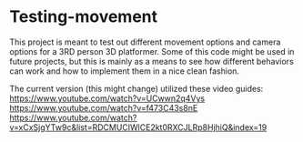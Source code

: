 # Testing-movement
 
This project is meant to test out different movement options and camera options for a 3RD person 3D platformer.
Some of this code might be used in future projects, but this is mainly as a means to see how different behaviors
can work and how to implement them in a nice clean fashion. 

The current version (this might change) utilized these video guides:
https://www.youtube.com/watch?v=UCwwn2q4Vys
https://www.youtube.com/watch?v=f473C43s8nE
https://www.youtube.com/watch?v=xCxSjgYTw9c&list=RDCMUCIWlCE2kt0RXCJLRp8HjhiQ&index=19

